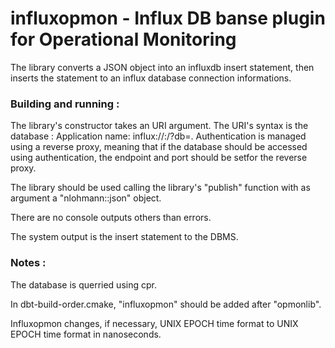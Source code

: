 # influxopmon - Influx DB banse plugin for Operational Monitoring
The library converts a JSON object into an influxdb insert statement, then inserts the statement to an influx database connection informations.

### Building and running :
The library's constructor takes an URI argument. The URI's syntax is the database :
Application name: influx://<host>:<port>/<endpoint>?db=<mydb>. Authentication is managed using a reverse proxy, meaning that if the database should be accessed using authentication, the endpoint and port should be setfor the reverse proxy.

The library should be used calling the library's "publish" function with as argument a "nlohmann::json" object.
  
There are no console outputs others than errors. 
  
The system output is the insert statement to the DBMS.

### Notes :
The database is querried using cpr.

In dbt-build-order.cmake, "influxopmon" should be added after "opmonlib".

Influxopmon changes, if necessary, UNIX EPOCH time format to UNIX EPOCH time format in nanoseconds.
